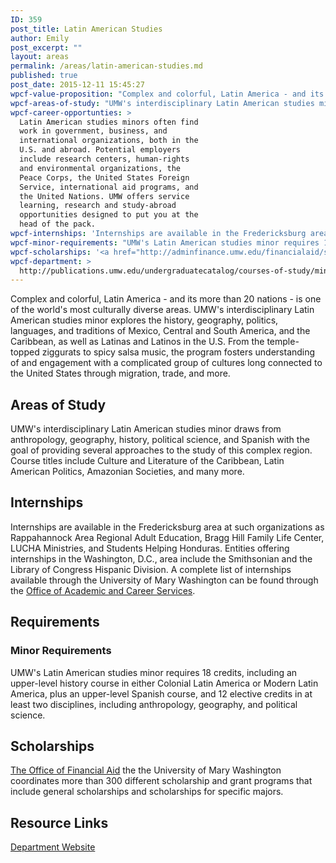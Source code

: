 ```yaml
---
ID: 359
post_title: Latin American Studies
author: Emily
post_excerpt: ""
layout: areas
permalink: /areas/latin-american-studies.md
published: true
post_date: 2015-12-11 15:45:27
wpcf-value-proposition: "Complex and colorful, Latin America - and its more than 20 nations - is one of the world's most culturally diverse areas. UMW's interdisciplinary Latin American studies minor explores the history, geography, politics, languages, and traditions of Mexico, Central and South America, and the Caribbean, as well as Latinas and Latinos in the U.S. From the temple-topped ziggurats to spicy salsa music, the program fosters understanding of and engagement with a complicated group of cultures long connected to the United States through migration, trade, and more."
wpcf-areas-of-study: "UMW's interdisciplinary Latin American studies minor draws from anthropology, geography, history, political science, and Spanish with the goal of providing several approaches to the study of this complex region. Course titles include Culture and Literature of the Caribbean, Latin American Politics, Amazonian Societies, and many more."
wpcf-career-opportunties: >
  Latin American studies minors often find
  work in government, business, and
  international organizations, both in the
  U.S. and abroad. Potential employers
  include research centers, human-rights
  and environmental organizations, the
  Peace Corps, the United States Foreign
  Service, international aid programs, and
  the United Nations. UMW offers service
  learning, research and study-abroad
  opportunities designed to put you at the
  head of the pack.
wpcf-internships: 'Internships are available in the Fredericksburg area at such organizations as Rappahannock Area Regional Adult Education, Bragg Hill Family Life Center, LUCHA Ministries, and Students Helping Honduras. Entities offering internships in the Washington, D.C., area include the Smithsonian and the Library of Congress Hispanic Division. A complete list of internships available through the University of Mary Washington can be found through the <a href="http://academics.umw.edu/academicandcareerservices/links-to-internship-opportunities/">Office of Academic and Career Services</a>.'
wpcf-minor-requirements: "UMW's Latin American studies minor requires 18 credits, including an upper-level history course in either Colonial Latin America or Modern Latin America, plus an upper-level Spanish course, and 12 elective credits in at least two disciplines, including anthropology, geography, and political science."
wpcf-scholarships: '<a href="http://adminfinance.umw.edu/financialaid/scholarship-information/">The Office of Financial Aid</a> the the University of Mary Washington coordinates more than 300 different scholarship and grant programs that include general scholarships and scholarships for specific majors.'
wpcf-department: >
  http://publications.umw.edu/undergraduatecatalog/courses-of-study/minors/latin-american-studies-minor/
---
```


<!-- Types Custom Fields: -->

<!-- value-proposition -->
Complex and colorful, Latin America - and its more than 20 nations - is one of the world's most culturally diverse areas. UMW's interdisciplinary Latin American studies minor explores the history, geography, politics, languages, and traditions of Mexico, Central and South America, and the Caribbean, as well as Latinas and Latinos in the U.S. From the temple-topped ziggurats to spicy salsa music, the program fosters understanding of and engagement with a complicated group of cultures long connected to the United States through migration, trade, and more.
<!-- End value-proposition -->

<!-- areas-of-study -->
## Areas of Study
UMW's interdisciplinary Latin American studies minor draws from anthropology, geography, history, political science, and Spanish with the goal of providing several approaches to the study of this complex region. Course titles include Culture and Literature of the Caribbean, Latin American Politics, Amazonian Societies, and many more.
<!-- End areas-of-study -->

<!-- internships -->
## Internships
Internships are available in the Fredericksburg area at such organizations as Rappahannock Area Regional Adult Education, Bragg Hill Family Life Center, LUCHA Ministries, and Students Helping Honduras. Entities offering internships in the Washington, D.C., area include the Smithsonian and the Library of Congress Hispanic Division. A complete list of internships available through the University of Mary Washington can be found through the [Office of Academic and Career Services](http://academics.umw.edu/academicandcareerservices/links-to-internship-opportunities/).
<!-- End internships -->

<!-- requirements -->
## Requirements

<!-- minor-requirements -->
### Minor Requirements
UMW's Latin American studies minor requires 18 credits, including an upper-level history course in either Colonial Latin America or Modern Latin America, plus an upper-level Spanish course, and 12 elective credits in at least two disciplines, including anthropology, geography, and political science.
<!-- End minor-requirements -->

<!-- End requirements -->

<!-- scholarships -->
## Scholarships
[The Office of Financial Aid](http://adminfinance.umw.edu/financialaid/scholarship-information/) the the University of Mary Washington coordinates more than 300 different scholarship and grant programs that include general scholarships and scholarships for specific majors.
<!-- End scholarships -->

<!-- resource-links -->
## Resource Links

<!-- department -->
[Department Website](http://publications.umw.edu/undergraduatecatalog/courses-of-study/minors/latin-american-studies-minor/)

<!-- End department -->

<!-- End resource-links -->

<!-- End Types Custom Fields -->